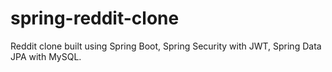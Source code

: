 # spring-reddit-clone
Reddit clone built using Spring Boot, Spring Security with JWT, Spring Data JPA with MySQL.

